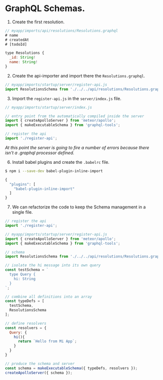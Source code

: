 # GraphQL Schemas.

1. Create the first resolution.

  ```js
  // myapp/imports/api/resolutions/Resolutions.graphql
  # name
  # createdAt
  # [todoId]

  type Resolutions {
    _id: String!
    name: String!
  }
  ```

2. Create the api-importer and import there the `Resolutions.graphql`.

  ```js
  // myapp/imports/startup/server/register-api.js
  import ResolutionsSchema from './../../api/resolutions/Resolutions.graphql';
  ```

3. Import the `register-api.js` in the `server/index.js` file.

  ```js
  // myapp/imports/startup/server/index.js

  // entry point from the automatically compiled inside the server
  import { createApolloServer } from 'meteor/apollo';
  import { makeExecutableSchema } from 'graphql-tools';

  // register the api
  import './register-api';
  ```

  *At this point the server is going to fire a number of errors because there isn't a .graphql processor defined.*

6. Install babel plugins and create the `.babelrc` file.

  ```sh
  $ npm i --save-dev babel-plugin-inline-import
  ```

  ```js
  {
    "plugins": [
      "babel-plugin-inline-import"
    ]
  }
  ```

7. We can refactorize the code to keep the Schema management in a single file.

  ```js
  // register the api
  import './register-api';
  ```

  ```js
  // myapp/imports/startup/server/register-api.js
  import { createApolloServer } from 'meteor/apollo';
  import { makeExecutableSchema } from 'graphql-tools';

  // schema
  import ResolutionsSchema from './../../api/resolutions/Resolutions.graphql';

  // isolate the hi message into its own query
  const testSchema = `
    type Query {
      hi: String
    }
  `;

  // combine all definitions into an array
  const typeDefs = [
    testSchema, 
    ResolutionsSchema
  ];

  // define resolvers
  const resolvers = {
    Query: {
      hi(){
        return `Hello from Mi App`;
      }
    }
  }

  // produce the schema and server
  const schema = makeExecutableSchema({ typeDefs, resolvers });
  createApolloServer({ schema });
  ```